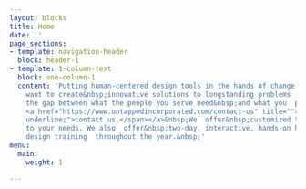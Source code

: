 ```yaml
---
layout: blocks
title: Home
date: ''
page_sections:
- template: navigation-header
  block: header-1
- template: 1-column-text
  block: one-column-1
  content: 'Putting human-centered design tools in the hands of change makers.<br><br>If  you
    want to create&nbsp;innovative solutions to longstanding problems  and&nbsp;close
    the gap between what the people you serve need&nbsp;and what you  provide them,
    <a href="https://www.untappedincorporated.com/contact-us" title=""><span style="text-decoration:
    underline;">contact us.</span></a>&nbsp;We  offer&nbsp;customized training specific
    to your needs. We also  offer&nbsp;two-day, interactive, hands-on human-centered
    design training  throughout the year.&nbsp;'
menu:
  main:
    weight: 1

---
```

